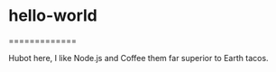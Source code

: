 # hello-world
=============

Hubot here, I like Node.js and Coffee them far superior to Earth tacos.
